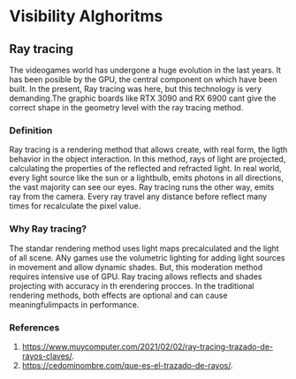 # Visibility Alghoritms

## Ray tracing
The videogames world has undergone a huge evolution in the last years. It has been posible
by the GPU, the central component on which have been built.
In the present, Ray tracing was here, but this technology is very demanding.The graphic boards like RTX 3090 and RX 6900 cant give the correct shape in the geometry level with the ray tracing method.

### Definition
Ray tracing is a rendering method that allows create, with real form, the ligth behavior in the object interaction.
In this method, rays of light are projected, calculating the properties of the reflected and refracted light. In real world, every light source like the sun or a lightbulb, emits photons in all directions, the vast majority can see our eyes. Ray tracing runs the other way, emits ray from the camera. Every ray travel any distance before reflect many times for recalculate the pixel value.

### Why Ray tracing?
The standar rendering method uses light maps precalculated and the light of all scene. ANy games use the volumetric lighting for adding light sources in movement and allow dynamic shades. But, this moderation method requires intensive use of GPU.
Ray tracing allows reflects and shades projecting with accuracy in th erendering procces. In the traditional rendering methods, both effects are optional and can cause meaningfulimpacts in performance.  


### References
1. https://www.muycomputer.com/2021/02/02/ray-tracing-trazado-de-rayos-claves/.
2. https://cedominombre.com/que-es-el-trazado-de-rayos/.